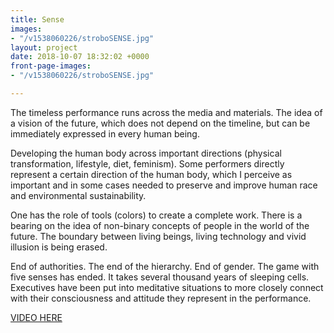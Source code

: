 ```yaml
---
title: Sense
images:
- "/v1538060226/stroboSENSE.jpg"
layout: project
date: 2018-10-07 18:32:02 +0000
front-page-images:
- "/v1538060226/stroboSENSE.jpg"

---
```

The timeless performance runs across the media and materials. The idea of ​a vision of the future, which does not depend on the timeline​, but can be immediately expressed in every human being.

Developing the human body across important directions (physical transformation, lifestyle, diet, feminism). Some performers directly represent a certain direction of the human body, which I perceive as important and in some cases needed to preserve and improve human race and environmental sustainability.

One has the role of tools (colors) to create a complete work. There is a bearing on the idea of ​​non-binary concepts of people in the world of the future. The boundary between living beings, living technology and vivid illusion is being erased.

End of authorities. The end of the hierarchy. End of gender. The game with five senses has ended. It takes several thousand years of sleeping cells. Executives have been put into meditative situations to more closely connect with their consciousness and attitude they represent in the performance.

[VIDEO HERE](https://www.youtube.com/watch?v=lVjo7WZAvmg&t=1s)